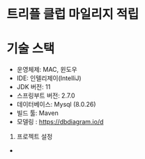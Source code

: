 # 트리플 클럽 마일리지 적립

# 기술 스택
- 운영체제: MAC, 윈도우
- IDE: 인텔리제이(IntelliJ)
- JDK 버전: 11
- 스프링부트 버전: 2.7.0
- 데이터베이스: Mysql (8.0.26)
- 빌드 툴: Maven
- 모델링 : https://dbdiagram.io/d 


1. 프로젝트 설정 
- 
